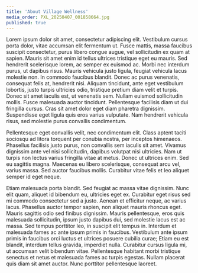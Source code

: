 ```yaml
---
title: 'About Village Wellness'
media_order: PXL_20250407_001858664.jpg
published: true
---
```


Lorem ipsum dolor sit amet, consectetur adipiscing elit. Vestibulum cursus porta dolor, vitae accumsan elit fermentum ut. Fusce mattis, massa faucibus suscipit consectetur, purus libero congue augue, vel sollicitudin ex quam at sapien. Mauris sit amet enim id tellus ultrices tristique eget eu mauris. Sed hendrerit scelerisque lorem, ac semper ex euismod ac. Morbi nec interdum purus, ut dapibus risus. Mauris vehicula justo ligula, feugiat vehicula lacus molestie non. In commodo faucibus blandit. Donec ac purus venenatis, consequat felis at, hendrerit nisi. Aliquam tincidunt, ante eget vestibulum lobortis, justo turpis ultricies odio, tristique pretium diam velit et turpis. Donec sit amet iaculis est, ut venenatis sem. Nullam euismod sollicitudin mollis. Fusce malesuada auctor tincidunt. Pellentesque facilisis diam ut dui fringilla cursus. Cras sit amet dolor eget diam pharetra dignissim. Suspendisse eget ligula quis eros varius vulputate. Nam hendrerit vehicula risus, sed molestie purus convallis condimentum.

Pellentesque eget convallis velit, nec condimentum elit. Class aptent taciti sociosqu ad litora torquent per conubia nostra, per inceptos himenaeos. Phasellus facilisis justo purus, non convallis sem iaculis sit amet. Vivamus dignissim ante vel nisi sollicitudin, dapibus volutpat nisi ultricies. Nam ut turpis non lectus varius fringilla vitae at metus. Donec ut ultrices enim. Sed eu sagittis magna. Maecenas eu libero scelerisque, consequat arcu vel, varius massa. Sed auctor faucibus mollis. Curabitur vitae felis et leo aliquet semper id eget neque.

Etiam malesuada porta blandit. Sed feugiat ac massa vitae dignissim. Nunc elit quam, aliquet id bibendum eu, ultricies eget ex. Curabitur eget risus sed mi commodo consectetur sed a justo. Aenean et efficitur neque, ac varius lacus. Phasellus auctor tempor sapien, non aliquet mauris rhoncus eget. Mauris sagittis odio sed finibus dignissim. Mauris pellentesque, eros quis malesuada sollicitudin, ipsum justo dapibus dui, sed molestie lacus est ac massa. Sed tempus porttitor leo, in suscipit elit tempus in. Interdum et malesuada fames ac ante ipsum primis in faucibus. Vestibulum ante ipsum primis in faucibus orci luctus et ultrices posuere cubilia curae; Etiam eu est blandit, interdum tellus gravida, imperdiet nulla. Curabitur cursus ligula mi, ut accumsan velit bibendum vitae. Pellentesque habitant morbi tristique senectus et netus et malesuada fames ac turpis egestas. Nullam placerat quis diam sit amet auctor. Nunc porttitor pellentesque laoreet.